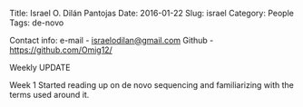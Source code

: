 Title: Israel O. Dilán Pantojas
Date: 2016-01-22
Slug: israel
Category: People
Tags: de-novo

Contact info:
e-mail - israelodilan@gmail.com 
Github - https://github.com/Omig12/

Weekly UPDATE

Week 1
  Started reading up on de novo sequencing and familiarizing with the terms used around it. 
